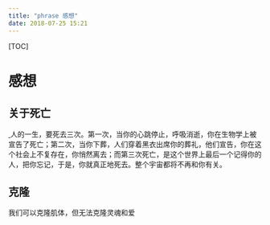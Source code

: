 ```yaml
---
title: "phrase 感想"
date: 2018-07-25 15:21
---
```




[TOC]



# 感想



## 关于死亡

[ ](orpheus://orpheus/pub/app.html#/m/personal/?uid=311313383)人的一生，要死去三次。第一次，当你的心跳停止，呼吸消逝，你在生物学上被宣告了死亡；第二次，当你下葬，人们穿着黑衣出席你的葬礼，他们宣告，你在这个社会上不复存在，你悄然离去；而第三次死亡，是这个世界上最后一个记得你的人，把你忘记，于是，你就真正地死去。整个宇宙都将不再和你有关。



## 克隆

我们可以克隆肌体，但无法克隆灵魂和爱
